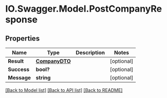 # IO.Swagger.Model.PostCompanyResponse
## Properties

Name | Type | Description | Notes
------------ | ------------- | ------------- | -------------
**Result** | [**CompanyDTO**](CompanyDTO.md) |  | [optional] 
**Success** | **bool?** |  | [optional] 
**Message** | **string** |  | [optional] 

[[Back to Model list]](../README.md#documentation-for-models) [[Back to API list]](../README.md#documentation-for-api-endpoints) [[Back to README]](../README.md)

